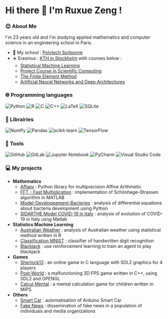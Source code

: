 # Hi there 👋 I'm Ruxue Zeng !

<!--
**Quasimewdo/Quasimewdo** is a ✨ _special_ ✨ repository because its `README.md` (this file) appears on your GitHub profile.

Here are some ideas to get you started:

- 🔭 I’m currently working on ...
- 🌱 I’m currently learning ...
- 👯 I’m looking to collaborate on ...
- 🤔 I’m looking for help with ...
- 💬 Ask me about ...
- 📫 How to reach me: ...
- 😄 Pronouns: ...
- ⚡ Fun fact: ...
-->

### :blush: About Me   

I'm 23 years old and I'm studying applied mathematics and computer science in an engineering school in Paris.  
* :school: My school : [Polytech Sorbonne](https://www.polytech.sorbonne-universite.fr)  
* :airplane: Erasmus : [KTH in Stockholm](https://www.kth.se/en) with courses below :    
  * [Statistical Machine Learning](https://kth.instructure.com/courses/26872)
  * [Project Course in Scientific Computing](https://www.kth.se/social/course/SF2567/)
  * [The Finite Element Method](https://www.kth.se/student/kurser/kurs/SF2561?l=en)
  * [Artificial Neural Networks and Deep Architectures](https://www.kth.se/student/kurser/kurs/DD2437?l=en)

### :globe_with_meridians: Programming languages  
![Python](https://img.shields.io/badge/python-3670A0?style=for-the-badge&logo=python&logoColor=ffdd54) ![R](https://img.shields.io/badge/r-%23276DC3.svg?style=for-the-badge&logo=r&logoColor=white) ![C](https://img.shields.io/badge/c-%2300599C.svg?style=for-the-badge&logo=c&logoColor=white) ![C++](https://img.shields.io/badge/c++-%2300599C.svg?style=for-the-badge&logo=c%2B%2B&logoColor=white) ![LaTeX](https://img.shields.io/badge/latex-%23008080.svg?style=for-the-badge&logo=latex&logoColor=white) ![SQLite](https://img.shields.io/badge/sqlite-%2307405e.svg?style=for-the-badge&logo=sqlite&logoColor=white) 

### :book: Librairies  
![NumPy](https://img.shields.io/badge/numpy-%23013243.svg?style=for-the-badge&logo=numpy&logoColor=white) ![Pandas](https://img.shields.io/badge/pandas-%23150458.svg?style=for-the-badge&logo=pandas&logoColor=white) ![scikit-learn](https://img.shields.io/badge/scikit--learn-%23F7931E.svg?style=for-the-badge&logo=scikit-learn&logoColor=white) ![TensorFlow](https://img.shields.io/badge/TensorFlow-%23FF6F00.svg?style=for-the-badge&logo=TensorFlow&logoColor=white)

### :wrench: Tools  
![GitHub](https://img.shields.io/badge/github-%23121011.svg?style=for-the-badge&logo=github&logoColor=white) ![GitLab](https://img.shields.io/badge/gitlab-%23181717.svg?style=for-the-badge&logo=gitlab&logoColor=white) ![Jupyter Notebook](https://img.shields.io/badge/jupyter-%23FA0F00.svg?style=for-the-badge&logo=jupyter&logoColor=white) ![PyCharm](https://img.shields.io/badge/pycharm-143?style=for-the-badge&logo=pycharm&logoColor=black&color=black&labelColor=green) ![Visual Studio Code](https://img.shields.io/badge/Visual%20Studio%20Code-0078d7.svg?style=for-the-badge&logo=visual-studio-code&logoColor=white) 

### :computer: My projects  
* **Mathematics**   
  * [Affapy](https://gitlab.lip6.fr/hilaire/affapy) : Python library for multiprecision Affine Arithmetic  
  * [FFT - Fast Multiplication](https://github.com/Quasimewdo/fft-fast-multiplication) : implementation of Schönhage–Strassen algorithm in MATLAB  
  * [Model-Developpement-Bacteries](https://github.com/Quasimewdo/Model-Developpement-Bacteries) : analysis of differential equations about bacteria development using Python  
  * [SIDARTHE Model COVID-19 in Italy](https://github.com/Quasimewdo/SIDARTHE-COVID) : analysis of evolution of COVID-19 in Italy usng Matlab
* **Statistics Machine Learning**
  * [Australian Weather](https://github.com/Quasimewdo/Australian-Weather) : analysis of Australian weather using statistical method written in R
  * [Classification MNIST](https://github.com/Quasimewdo/StatisticalClassification) : classifier of handwritten digit recognition 
  * [Blackjack](https://github.com/Quasimewdo/BlackJack) : use reinforcement learning to train an agent to play blackjack
* **Games**
  * [Sherlock13](https://github.com/Quasimewdo/Sherlock13) : an online game in C language with SDL2 graphics for 4 players
  * [Post-World](https://github.com/Quasimewdo/Post-world) : a malfunctioning 3D FPS game written in C++, using SDL2 and OPENGL
  * [Calcul Mental](https://github.com/Quasimewdo/CalculMental) : a mental calculation game for children written in MIPS
* **Others**
  * [Smart Car](https://github.com/Quasimewdo/SmartCar) : automatisation of Arduino Smart Car
  * [Fake News](https://github.com/Quasimewdo/Fake-news) : dissemination of fake news in a population of individuals and media organizations
